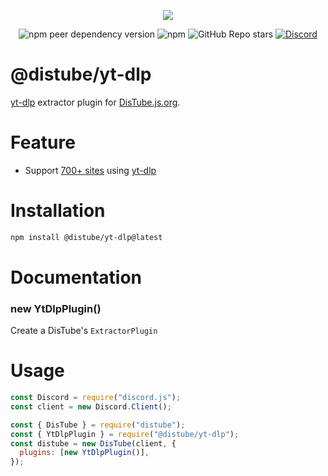<div align="center">
  <p>
    <a href="https://nodei.co/npm/@distube/yt-dlp"><img src="https://nodei.co/npm/@distube/yt-dlp.png?downloads=true&downloadRank=true&stars=true"></a>
  </p>
  <p>
    <img alt="npm peer dependency version" src="https://img.shields.io/npm/dependency-version/@distube/yt-dlp/peer/distube?style=flat-square">
    <img alt="npm" src="https://img.shields.io/npm/dt/@distube/yt-dlp?logo=npm&style=flat-square">
    <img alt="GitHub Repo stars" src="https://img.shields.io/github/stars/distubejs/yt-dlp?logo=github&logoColor=white&style=flat-square">
    <a href="https://discord.gg/feaDd9h"><img alt="Discord" src="https://img.shields.io/discord/732254550689316914?logo=discord&logoColor=white&style=flat-square"></a>
  </p>
</div>

# @distube/yt-dlp

[yt-dlp](https://github.com/yt-dlp/yt-dlp) extractor plugin for [DisTube.js.org](https://distube.js.org).

# Feature

- Support [700+ sites](https://github.com/yt-dlp/yt-dlp/blob/master/supportedsites.md) using [yt-dlp](https://github.com/yt-dlp/yt-dlp)

# Installation

```sh
npm install @distube/yt-dlp@latest
```

# Documentation

### new YtDlpPlugin()

Create a DisTube's `ExtractorPlugin`

# Usage

```js
const Discord = require("discord.js");
const client = new Discord.Client();

const { DisTube } = require("distube");
const { YtDlpPlugin } = require("@distube/yt-dlp");
const distube = new DisTube(client, {
  plugins: [new YtDlpPlugin()],
});
```
